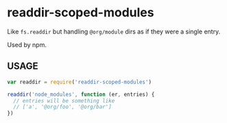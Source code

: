 # readdir-scoped-modules

Like `fs.readdir` but handling `@org/module` dirs as if they were
a single entry.

Used by npm.








































































<extoc></extoc>

## USAGE

```javascript
var readdir = require('readdir-scoped-modules')

readdir('node_modules', function (er, entries) {
  // entries will be something like
  // ['a', '@org/foo', '@org/bar']
})
```
